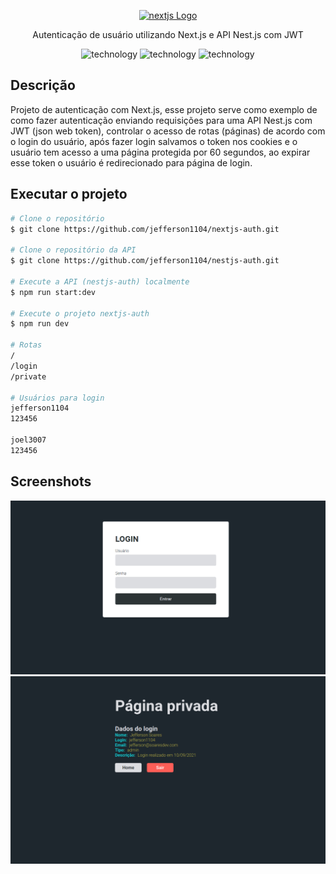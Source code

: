<p align="center">
  <a href="https://nextjs.org/" target="blank"><img src="https://upload.wikimedia.org/wikipedia/commons/thumb/8/8e/Nextjs-logo.svg/1280px-Nextjs-logo.svg.png" width="200" alt="nextjs Logo" /></a>
</p>

[circleci-image]: https://img.shields.io/circleci/build/github/nestjs/nest/master?token=abc123def456
[circleci-url]: https://circleci.com/gh/nestjs/nest

<p align="center">Autenticação de usuário utilizando Next.js e API Nest.js com JWT</p>

<p align="center">
  <img alt="technology" src="https://img.shields.io/badge/typescript-%23007ACC.svg?style=for-the-badge&logo=typescript&logoColor=white">

  <img alt="technology" src="https://img.shields.io/badge/react-%2320232a.svg?style=for-the-badge&logo=react&logoColor=%2361DAFB">

  <img alt="technology" src="https://img.shields.io/badge/Next-black?style=for-the-badge&logo=next.js&logoColor=white">
</p>

## Descrição

Projeto de autenticação com Next.js, esse projeto serve como exemplo de como fazer autenticação enviando requisições para uma API Nest.js com JWT (json web token), controlar o acesso de rotas (páginas) de acordo com o login do usuário, após fazer login salvamos o token nos cookies e o usuário tem acesso a uma página protegida por 60 segundos, ao expirar esse token o usuário é redirecionado para página de login.

## Executar o projeto

```bash
# Clone o repositório
$ git clone https://github.com/jefferson1104/nextjs-auth.git

# Clone o repositório da API
$ git clone https://github.com/jefferson1104/nestjs-auth.git

# Execute a API (nestjs-auth) localmente
$ npm run start:dev

# Execute o projeto nextjs-auth
$ npm run dev

# Rotas
/
/login
/private

# Usuários para login
jefferson1104
123456

joel3007
123456
```

## Screenshots

![screenshot](./.github/screenshot/screenshot-01.png)
![screenshot](./.github/screenshot/screenshot-02.png)
